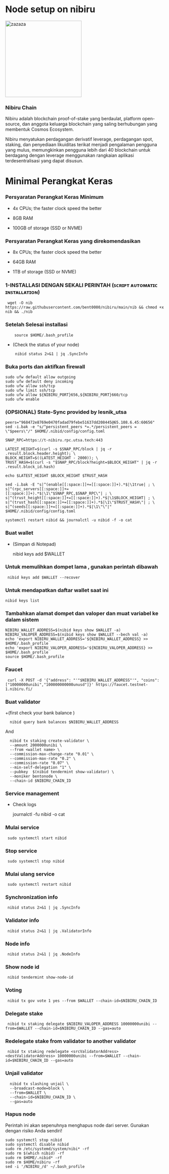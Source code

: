 # Node setup on nibiru



<img width="241" alt="zazaza" src="https://user-images.githubusercontent.com/108979536/199266689-ffd11985-73f4-404c-b1f7-fb48052d79f6.png">



### Nibiru Chain
Nibiru adalah blockchain proof-of-stake yang berdaulat, platform open-source, dan anggota keluarga blockchain yang saling berhubungan yang membentuk Cosmos Ecosystem.

Nibiru menyatukan perdagangan derivatif leverage, perdagangan spot, staking, dan penyediaan likuiditas terikat menjadi pengalaman pengguna yang mulus, memungkinkan pengguna lebih dari 40 blockchain untuk berdagang dengan leverage menggunakan rangkaian aplikasi terdesentralisasi yang dapat disusun.


# Minimal Perangkat Keras

 ### Persyaratan Perangkat Keras Minimum
 
  + 4x CPUs; the faster clock speed the better
   
  + 8GB RAM
  
  + 100GB of storage (SSD or NVME)


 ### Persyaratan Perangkat Keras yang direkomendasikan 
  + 8x CPUs; the faster clock speed the better
  
  + 64GB RAM
  
  + 1TB of storage (SSD or NVME)



### 1-INSTALLASI DENGAN SEKALI PERINTAH (ꜱᴄʀɪᴘᴛ ᴀᴜᴛᴏᴍᴀᴛɪᴄ ɪɴꜱᴛᴀʟʟᴀᴛɪᴏɴ)

     wget -O nib https://raw.githubusercontent.com/bent0000/nibiru/main/nib && chmod +x nib && ./nib
     
     
 
### Setelah Selesai installasi

        source $HOME/.bash_profile
    
 + (Check the status of your node)

        nibid status 2>&1 | jq .SyncInfo
      
      
### Buka ports dan aktifkan firewall
 
    sudo ufw default allow outgoing
    sudo ufw default deny incoming
    sudo ufw allow ssh/tcp
    sudo ufw limit ssh/tcp
    sudo ufw allow ${NIBIRU_PORT}656,${NIBIRU_PORT}660/tcp
    sudo ufw enable
 
 
 ### (OPSIONAL) State-Sync provided by lesnik_utsa

    peers="968472e8769e0470fadad79febe51637dd208445@65.108.6.45:60656"
    sed -i.bak -e "s/^persistent_peers *=.*/persistent_peers = \"$peers\"/" $HOME/.nibid/config/config.toml

    SNAP_RPC=https://t-nibiru.rpc.utsa.tech:443

    LATEST_HEIGHT=$(curl -s $SNAP_RPC/block | jq -r .result.block.header.height); \
    BLOCK_HEIGHT=$((LATEST_HEIGHT - 2000)); \
    TRUST_HASH=$(curl -s "$SNAP_RPC/block?height=$BLOCK_HEIGHT" | jq -r .result.block_id.hash)

    echo $LATEST_HEIGHT $BLOCK_HEIGHT $TRUST_HASH

    sed -i.bak -E "s|^(enable[[:space:]]+=[[:space:]]+).*$|\1true| ; \
    s|^(rpc_servers[[:space:]]+=[[:space:]]+).*$|\1\"$SNAP_RPC,$SNAP_RPC\"| ; \
    s|^(trust_height[[:space:]]+=[[:space:]]+).*$|\1$BLOCK_HEIGHT| ; \
    s|^(trust_hash[[:space:]]+=[[:space:]]+).*$|\1\"$TRUST_HASH\"| ; \
    s|^(seeds[[:space:]]+=[[:space:]]+).*$|\1\"\"|" $HOME/.nibid/config/config.toml

    systemctl restart nibid && journalctl -u nibid -f -o cat
    
    
### Buat wallet

 + (Simpan di Notepad)

     nibid keys add $WALLET
     
     
### Untuk memulihkan dompet lama , gunakan perintah dibawah

     nibid keys add $WALLET --recover
 
 
### Untuk mendapatkan daftar wallet saat ini

    nibid keys list

### Tambahkan alamat dompet dan valoper dan muat variabel ke dalam sistem

    NIBIRU_WALLET_ADDRESS=$(nibid keys show $WALLET -a)
    NIBIRU_VALOPER_ADDRESS=$(nibid keys show $WALLET --bech val -a)
    echo 'export NIBIRU_WALLET_ADDRESS='${NIBIRU_WALLET_ADDRESS} >> $HOME/.bash_profile
    echo 'export NIBIRU_VALOPER_ADDRESS='${NIBIRU_VALOPER_ADDRESS} >> $HOME/.bash_profile
    source $HOME/.bash_profile
 
 
 ### Faucet

     curl -X POST -d '{"address": "'"$NIBIRU_WALLET_ADDRESS"'", "coins": ["10000000unibi","100000000000unusd"]}' https://faucet.testnet-1.nibiru.fi/
 
 
 ### Buat validator
   +(first check your bank balance )
 
      nibid query bank balances $NIBIRU_WALLET_ADDRESS
      
      
 And
 
 
      nibid tx staking create-validator \
      --amount 2000000unibi \
      --from <wallet name> \
      --commission-max-change-rate "0.01" \
      --commission-max-rate "0.2" \
      --commission-rate "0.07" \
      --min-self-delegation "1" \
      --pubkey  $(nibid tendermint show-validator) \
      --moniker bentonode \
      --chain-id $NIBIRU_CHAIN_ID
 
 

### Service management
  + Check logs

     journalctl -fu nibid -o cat
     
     
### Mulai service

     sudo systemctl start nibid
     
### Stop service

     sudo systemctl stop nibid
     
     
### Mulai ulang service

     sudo systemctl restart nibid
     

### Synchronization info

     nibid status 2>&1 | jq .SyncInfo
     
### Validator info

     nibid status 2>&1 | jq .ValidatorInfo
     
### Node info

     nibid status 2>&1 | jq .NodeInfo
     
### Show node id

     nibid tendermint show-node-id
     

### Voting

     nibid tx gov vote 1 yes --from $WALLET --chain-id=$NIBIRU_CHAIN_ID

### Delegate stake

     nibid tx staking delegate $NIBIRU_VALOPER_ADDRESS 10000000unibi --from=$WALLET --chain-id=$NIBIRU_CHAIN_ID --gas=auto
     
### Redelegate stake from validator to another validator

     nibid tx staking redelegate <srcValidatorAddress> <destValidatorAddress> 10000000unibi --from=$WALLET --chain-id=$NIBIRU_CHAIN_ID --gas=auto
     
     
### Unjail validator

      nibid tx slashing unjail \
      --broadcast-mode=block \
      --from=$WALLET \
      --chain-id=$NIBIRU_CHAIN_ID \
      --gas=auto     
 
 
### Hapus node
Perintah ini akan sepenuhnya menghapus node dari server. Gunakan dengan risiko Anda sendiri!
```
sudo systemctl stop nibid
sudo systemctl disable nibid
sudo rm /etc/systemd/system/nibi* -rf
sudo rm $(which nibid) -rf
sudo rm $HOME/.nibid* -rf
sudo rm $HOME/nibiru -rf
sed -i '/NIBIRU_/d' ~/.bash_profile
```

 
 

